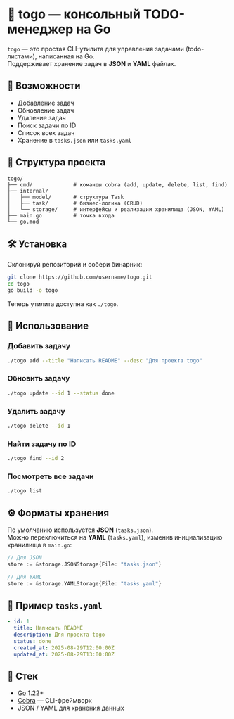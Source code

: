 # 📝 togo — консольный TODO-менеджер на Go

`togo` — это простая CLI-утилита для управления задачами (todo-листами), написанная на Go.  
Поддерживает хранение задач в **JSON** и **YAML** файлах.

## 🚀 Возможности
- Добавление задач
- Обновление задач
- Удаление задач
- Поиск задачи по ID
- Список всех задач
- Хранение в `tasks.json` или `tasks.yaml`

## 📂 Структура проекта
```
togo/
├── cmd/             # команды cobra (add, update, delete, list, find)
├── internal/
│   ├── model/       # структура Task
│   ├── task/        # бизнес-логика (CRUD)
│   └── storage/     # интерфейсы и реализации хранилища (JSON, YAML)
├── main.go          # точка входа
└── go.mod
```

## 🛠 Установка
Склонируй репозиторий и собери бинарник:
```bash
git clone https://github.com/username/togo.git
cd togo
go build -o togo
```

Теперь утилита доступна как `./togo`.

## 📌 Использование

### Добавить задачу
```bash
./togo add --title "Написать README" --desc "Для проекта togo"
```

### Обновить задачу
```bash
./togo update --id 1 --status done
```

### Удалить задачу
```bash
./togo delete --id 1
```

### Найти задачу по ID
```bash
./togo find --id 2
```

### Посмотреть все задачи
```bash
./togo list
```

## ⚙️ Форматы хранения

По умолчанию используется **JSON** (`tasks.json`).  
Можно переключиться на **YAML** (`tasks.yaml`), изменив инициализацию хранилища в `main.go`:

```go
// Для JSON
store := &storage.JSONStorage{File: "tasks.json"}

// Для YAML
store := &storage.YAMLStorage{File: "tasks.yaml"}
```

## 📖 Пример `tasks.yaml`
```yaml
- id: 1
  title: Написать README
  description: Для проекта togo
  status: done
  created_at: 2025-08-29T12:00:00Z
  updated_at: 2025-08-29T13:00:00Z
```

## 🐹 Стек
- [Go](https://go.dev/) 1.22+
- [Cobra](https://github.com/spf13/cobra) — CLI-фреймворк
- JSON / YAML для хранения данных
